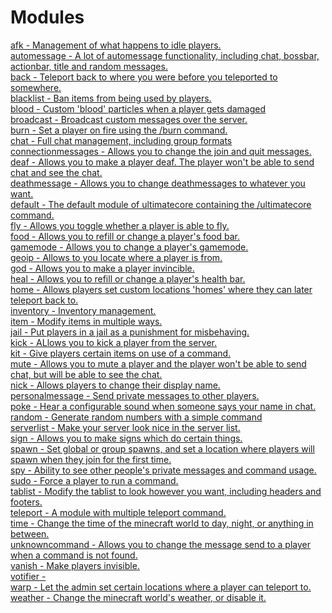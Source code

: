 Modules
====

[afk - Management of what happens to idle players.](modules/afk.md)<br>
[automessage - A lot of automessage functionality, including chat, bossbar, actionbar, title and random messages.](modules/automessage.md)<br>
[back - Teleport back to where you were before you teleported to somewhere.](modules/back.md)<br>
[blacklist - Ban items from being used by players.](modules/blacklist.md)<br>
[blood - Custom 'blood' particles when a player gets damaged](modules/blood.md)<br>
[broadcast - Broadcast custom messages over the server.](modules/broadcast.md)<br>
[burn - Set a player on fire using the /burn command.](modules/burn.md)<br>
[chat - Full chat management, including group formats](modules/chat.md)<br>
[connectionmessages - Allows you to change the join and quit messages.](modules/connectionmessages.md)<br>
[deaf - Allows you to make a player deaf. The player won't be able to send chat and see the chat.](modules/deaf.md)<br>
[deathmessage - Allows you to change deathmessages to whatever you want.](modules/deathmessage.md)<br>
[default - The default module of ultimatecore containing the /ultimatecore command.](modules/default.md)<br>
[fly - Allows you toggle whether a player is able to fly.](modules/fly.md)<br>
[food - Allows you to refill or change a player's food bar.](modules/food.md)<br>
[gamemode - Allows you to change a player's gamemode.](modules/gamemode.md)<br>
[geoip - Allows to you locate where a player is from.](modules/geoip.md)<br>
[god - Allows you to make a player invincible.](modules/god.md)<br>
[heal - Allows you to refill or change a player's health bar.](modules/heal.md)<br>
[home - Allows players set custom locations 'homes' where they can later teleport back to.](modules/home.md)<br>
[inventory - Inventory management.](modules/inventory.md)<br>
[item - Modify items in multiple ways.](modules/item.md)<br>
[jail - Put players in a jail as a punishment for misbehaving.](modules/jail.md)<br>
[kick - ALlows you to kick a player from the server.](modules/kick.md)<br>
[kit - Give players certain items on use of a command.](modules/kit.md)<br>
[mute - Allows you to mute a player and the player won't be able to send chat, but will be able to see the chat.](modules/mute.md)<br>
[nick - Allows players to change their display name.](modules/nick.md)<br>
[personalmessage - Send private messages to other players.](modules/personalmessage.md)<br>
[poke - Hear a configurable sound when someone says your name in chat.](modules/poke.md)<br>
[random - Generate random numbers with a simple command](modules/random.md)<br>
[serverlist - Make your server look nice in the server list.](modules/serverlist.md)<br>
[sign - Allows you to make signs which do certain things.](modules/sign.md)<br>
[spawn - Set global or group spawns, and set a location where players will spawn when they join for the first time.](modules/spawn.md)<br>
[spy - Ability to see other people's private messages and command usage.](modules/spy.md)<br>
[sudo - Force a player to run a command.](modules/sudo.md)<br>
[tablist - Modify the tablist to look however you want, including headers and footers.](modules/tablist.md)<br>
[teleport - A module with multiple teleport command.](modules/teleport.md)<br>
[time - Change the time of the minecraft world to day, night, or anything in between.](modules/time.md)<br>
[unknowncommand - Allows you to change the message send to a player when a command is not found.](modules/unknowncommand.md)<br>
[vanish - Make players invisible.](modules/vanish.md)<br>
[votifier - ](modules/votifier.md)<br>
[warp - Let the admin set certain locations where a player can teleport to.](modules/warp.md)<br>
[weather - Change the minecraft world's weather, or disable it.](modules/weather.md)<br>
